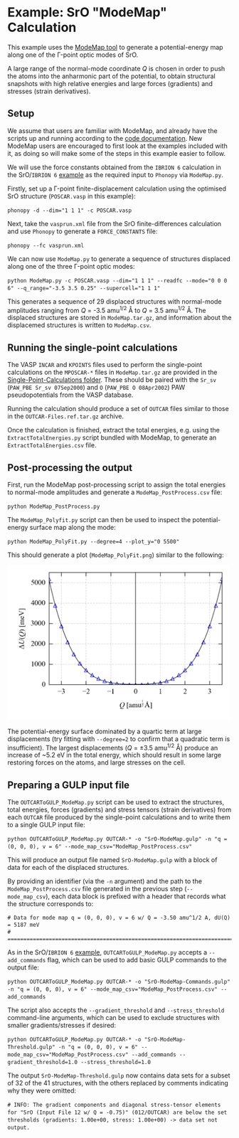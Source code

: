 Example: SrO "ModeMap" Calculation
==================================

This example uses the [ModeMap tool](https://github.com/JMSkelton/ModeMap) to generate a potential-energy map along one of the &Gamma;-point optic modes of SrO.

A large range of the normal-mode coordinate <i>Q</i> is chosen in order to push the atoms into the anharmonic part of the potential, to obtain structural snapshots with high relative energies and large forces (gradients) and stresses (strain derivatives).

Setup
-----

We assume that users are familiar with ModeMap, and already have the scripts up and running according to the [code documentation](https://github.com/JMSkelton/ModeMap).
New ModeMap users are encouraged to first look at the examples included with it, as doing so will make some of the steps in this example easier to follow.

We will use the force constants obtained from the `IBRION 6` calculation in the SrO/`IBRION 6` [example](../Example_SrO-IBRION-6) as the required input to `Phonopy` via `ModeMap.py`.

Firstly, set up a &Gamma;-point finite-displacement calculation using the optimised SrO structure (`POSCAR.vasp` in this example):

`phonopy -d --dim="1 1 1" -c POSCAR.vasp`

Next, take the `vasprun.xml` file from the SrO finite-differences calculation and use `Phonopy` to generate a `FORCE_CONSTANTS` file:

`phonopy --fc vasprun.xml`

We can now use `ModeMap.py` to generate a sequence of structures displaced along one of the three &Gamma;-point optic modes:

`python ModeMap.py -c POSCAR.vasp --dim="1 1 1" --readfc --mode="0 0 0 6" --q_range="-3.5 3.5 0.25" --supercell="1 1 1"`

This generates a sequence of 29 displaced structures with normal-mode amplitudes ranging from <i>Q</i> = -3.5 amu<sup>1/2</sup> &#8491; to <i>Q</i> = 3.5 amu<sup>1/2</sup> &#8491;.
The displaced structures are stored in `ModeMap.tar.gz`, and information about the displacemed structures is written to `ModeMap.csv`.

Running the single-point calculations
-------------------------------------

The VASP `INCAR` and `KPOINTS` files used to perform the single-point calculations on the `MPOSCAR-*` files in `ModeMap.tar.gz` are provided in the [Single-Point-Calculations folder](./Single-Point-Calculations).
These should be paired with the `Sr_sv` (`PAW_PBE Sr_sv 07Sep2000`) and `O` (`PAW_PBE O 08Apr2002`) PAW pseudopotentials from the VASP database.

Running the calculation should produce a set of `OUTCAR` files similar to those in the `OUTCAR-Files.ref.tar.gz` archive.

Once the calculation is finished, extract the total energies, e.g. using the `ExtractTotalEnergies.py` script bundled with ModeMap, to generate an `ExtractTotalEnergies.csv` file.

Post-processing the output
--------------------------

First, run the ModeMap post-processing script to assign the total energies to normal-mode amplitudes and generate a `ModeMap_PostProcess.csv` file:

`python ModeMap_PostProcess.py`

The `ModeMap_Polyfit.py` script can then be used to inspect the potential-energy surface map along the mode:

`python ModeMap_PolyFit.py --degree=4 --plot_y="0 5500"`

This should generate a plot (`ModeMap_PolyFit.png`) similar to the following:

<img src="./ModeMap_PolyFit.png" width="500" alt="ModeMap_PolyFit.png" />

The potential-energy surface dominated by a quartic term at large displacements (try fitting with `--degree=2` to confirm that a quadratic term is insufficient).
The largest displacements (<i>Q</i> = &plusmn;3.5 amu<sup>1/2</sup> &#8491;) produce an increase of ~5.2 eV in the total energy, which should result in some large restoring forces on the atoms, and large stresses on the cell.

Preparing a GULP input file
---------------------------

The `OUTCARToGULP_ModeMap.py` script can be used to extract the structures, total energies, forces (gradients) and stress tensors (strain derivatives) from each `OUTCAR` file produced by the single-point calculations and to write them to a single GULP input file:

`python OUTCARToGULP_ModeMap.py OUTCAR-* -o "SrO-ModeMap.gulp" -n "q = (0, 0, 0), v = 6" --mode_map_csv="ModeMap_PostProcess.csv"`

This will produce an output file named `SrO-ModeMap.gulp` with a block of data for each of the displaced structures.

By providing an identifier (via the `-n` argument) and the path to the `ModeMap_PostProcess.csv` file generated in the previous step (`--mode_map_csv`), each data block is prefixed with a header that records what the structure corresponds to:

```
# Data for mode map q = (0, 0, 0), v = 6 w/ Q = -3.50 amu^1/2 A, dU(Q) = 5187 meV
# ===============================================================================
```

As in the SrO/`IBRION 6` [example](../Example_SrO-IBRION-6), `OUTCARToGULP_ModeMap.py` accepts a `--add_commands` flag, which can be used to add basic GULP commands to the output file:

`python OUTCARToGULP_ModeMap.py OUTCAR-* -o "SrO-ModeMap-Commands.gulp" -n "q = (0, 0, 0), v = 6" --mode_map_csv="ModeMap_PostProcess.csv" --add_commands`

The script also accepts the `--gradient_threshold` and `--stress_threshold` command-line arguments, which can be used to exclude structures with smaller gradients/stresses if desired:

`python OUTCARToGULP_ModeMap.py OUTCAR-* -o "SrO-ModeMap-Threshold.gulp" -n "q = (0, 0, 0), v = 6" --mode_map_csv="ModeMap_PostProcess.csv" --add_commands --gradient_threshold=1.0 --stress_threshold=1.0`

The output `SrO-ModeMap-Threshold.gulp` now contains data sets for a subset of 32 of the 41 structures, with the others replaced by comments indicating why they were omitted:

`# INFO: The gradient components and diagonal stress-tensor elements for "SrO (Input File 12 w/ Q = -0.75)" (012/OUTCAR) are below the set thresholds (gradients: 1.00e+00, stress: 1.00e+00) -> data set not output.`

